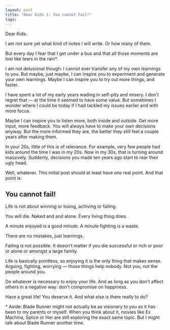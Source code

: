 ```yaml
---
layout: post
title: "Dear Kids 1: You cannot fail!"
tags:
---
```


Dear Kids.

I am not sure yet what kind of notes I will write. Or how many of them.

But every day I fear that I get under a bus and that all those moments are lost like tears in the rain*.

I am not delusional though: I cannot ever transfer any of my own learnings to you. But maybe, just maybe, I can inspire you to experiment and generate your own learnings. Maybe I can inspire you to try out more things, and faster. 

I have spent a lot of my early years wading in self-pity and misery. I don't regret that — at the time it seemed to have some value. But sometimes I wonder where I could be today if I had tackled my issues earlier and with more focus.

Maybe I can inspire you to listen more, both inside and outside. Get more input, more feedback. You will always have to make your own decisions anyway. But the more informed they are, the better they still feel a couple years after making them.

In your 20s, little of this is of relevance. For example, very few people had kids around the time I was in my 20s. Now in my 30s, that is turning around massively. Suddenly, decisions you made ten years ago start to rear their ugly head. 

Well, whatever. This initial post should at least have *one* real point. And that point is:

## You cannot fail!

Life is not about winning or losing, achiving or failing.

You will die. Naked and and alone. Every living thing does.

A minute enjoyed is a good minute. A minute fighting is a waste. 

There are no mistakes, just learnings.

Failing is not possible. It doesn't matter if you die successful or rich or poor or alone or amongst a large family.

Life is basically pointless, so enjoying it is the only thing that makes sense. Arguing, fighting, worrying — those things help nobody. Not you, not the people around you.

Do whatever is necessary to enjoy your life. And as long as you don't affect others in a negative way: don't compromise on happiness.

Have a great life! You deserve it. And what else is there really to do?


\* Aside: Blade Runner might not actually be as visionary to you as it has been to my parents or myself. When you think about it, movies like Ex Machina, Splice or Her are still exploring the exact same topic. But I might talk about Blade Runner another time.
